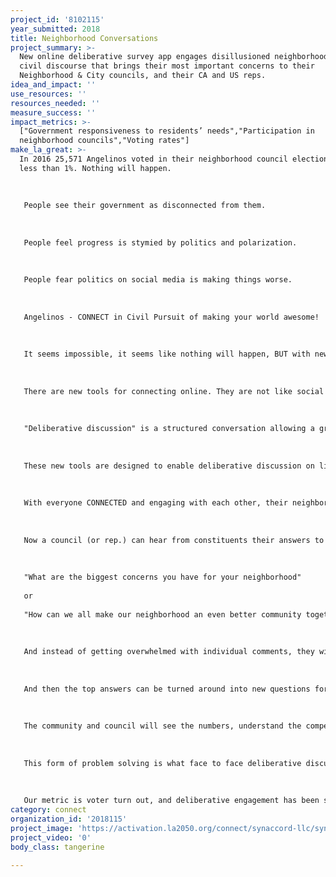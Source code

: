 ```yaml
---
project_id: '8102115'
year_submitted: 2018
title: Neighborhood Conversations
project_summary: >-
  New online deliberative survey app engages disillusioned neighborhoods in
  civil discourse that brings their most important concerns to their
  Neighborhood & City councils, and their CA and US reps.
idea_and_impact: ''
use_resources: ''
resources_needed: ''
measure_success: ''
impact_metrics: >-
  ["Government responsiveness to residents’ needs","Participation in
  neighborhood councils","Voting rates"]
make_la_great: >-
  In 2016 25,571 Angelinos voted in their neighborhood council elections. That's
  less than 1%. Nothing will happen.
   
   
   
   People see their government as disconnected from them.
   
   
   
   People feel progress is stymied by politics and polarization.
   
   
   
   People fear politics on social media is making things worse.
   
   
   
   Angelinos - CONNECT in Civil Pursuit of making your world awesome! 
   
   
   
   It seems impossible, it seems like nothing will happen, BUT with new tools for connecting, your participation, and a big LA2050 campaign to welcome everyone, LA is going to be awesome! 
   
   
   
   There are new tools for connecting online. They are not like social media, they are based on time tested best practices of face to face deliberative discussion. 
   
   
   
   "Deliberative discussion" is a structured conversation allowing a group of people to receive and exchange information, to critically examine an issue, and voice their conclusions in a way which will inform decision making. 
   
   
   
   These new tools are designed to enable deliberative discussion on line, like a professional facilitator would in person. They make it possible for people, who may disagree, to collaborate in investigation of the issues they confront, to understand the many concerns involved, to be heard and counted, and once in a while to find a new idea that no one had thought of before. And online, very large numbers of people can participate. 
   
   
   
   With everyone CONNECTED and engaging with each other, their neighborhood council, their city council, their state and US representatives, LA is going to be the best place to connect, and it's going to be awesome!
   
   
   
   Now a council (or rep.) can hear from constituents their answers to questions like:
   
   
   
   "What are the biggest concerns you have for your neighborhood"
   
   or 
   
   "How can we all make our neighborhood an even better community together?"
   
    
   
   And instead of getting overwhelmed with individual comments, they will receive a prioritized list of answers, as rated by the community, with their most important reasons why and why not, again rated by the community. And these aren't just the top of mind "answers" like from a poll, these are thoughtful answers the community has discussed and reconsidered.
   
   
   
   And then the top answers can be turned around into new questions for the community to discuss. Thus the engagement can continue and become a norm.
   
   
   
   The community and council will see the numbers, understand the competing viewpoints, and find affinity for those who have them, and 'politics' will evolve into working toward solutions that work for the community as a whole. The polarization will reverse.
   
   
   
   This form of problem solving is what face to face deliberative discussion is good at - but it has always been constrained by space, cost and time. Now, online, we do not have those constraints!
   
   
   
   Our metric is voter turn out, and deliberative engagement has been shown to increase that. And with everyone in LA connecting and working together deliberatively, awesome, impossible things - will happen.
category: connect
organization_id: '2018115'
project_image: 'https://activation.la2050.org/connect/synaccord-llc/synaccord-llc.jpg'
project_video: '0'
body_class: tangerine

---
```

